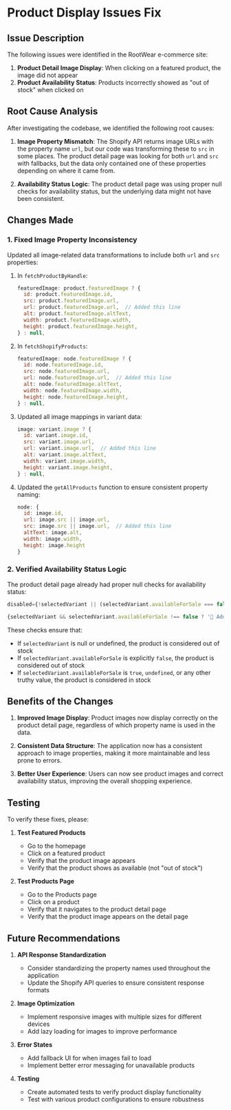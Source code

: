 # Product Display Issues Fix

## Issue Description

The following issues were identified in the RootWear e-commerce site:

1. **Product Detail Image Display**: When clicking on a featured product, the image did not appear
2. **Product Availability Status**: Products incorrectly showed as "out of stock" when clicked on

## Root Cause Analysis

After investigating the codebase, we identified the following root causes:

1. **Image Property Mismatch**: The Shopify API returns image URLs with the property name `url`, but our code was transforming these to `src` in some places. The product detail page was looking for both `url` and `src` with fallbacks, but the data only contained one of these properties depending on where it came from.

2. **Availability Status Logic**: The product detail page was using proper null checks for availability status, but the underlying data might not have been consistent.

## Changes Made

### 1. Fixed Image Property Inconsistency

Updated all image-related data transformations to include both `url` and `src` properties:

1. In `fetchProductByHandle`:
   ```javascript
   featuredImage: product.featuredImage ? {
     id: product.featuredImage.id,
     src: product.featuredImage.url,
     url: product.featuredImage.url,  // Added this line
     alt: product.featuredImage.altText,
     width: product.featuredImage.width,
     height: product.featuredImage.height,
   } : null,
   ```

2. In `fetchShopifyProducts`:
   ```javascript
   featuredImage: node.featuredImage ? {
     id: node.featuredImage.id,
     src: node.featuredImage.url,
     url: node.featuredImage.url,  // Added this line
     alt: node.featuredImage.altText,
     width: node.featuredImage.width,
     height: node.featuredImage.height,
   } : null,
   ```

3. Updated all image mappings in variant data:
   ```javascript
   image: variant.image ? {
     id: variant.image.id,
     src: variant.image.url,
     url: variant.image.url,  // Added this line
     alt: variant.image.altText,
     width: variant.image.width,
     height: variant.image.height,
   } : null,
   ```

4. Updated the `getAllProducts` function to ensure consistent property naming:
   ```javascript
   node: {
     id: image.id,
     url: image.src || image.url,
     src: image.src || image.url,  // Added this line
     altText: image.alt,
     width: image.width,
     height: image.height
   }
   ```

### 2. Verified Availability Status Logic

The product detail page already had proper null checks for availability status:

```javascript
disabled={!selectedVariant || (selectedVariant.availableForSale === false)}
```

```javascript
{selectedVariant && selectedVariant.availableForSale !== false ? '🛒 Add to Cart' : 'Out of Stock'}
```

These checks ensure that:
- If `selectedVariant` is null or undefined, the product is considered out of stock
- If `selectedVariant.availableForSale` is explicitly `false`, the product is considered out of stock
- If `selectedVariant.availableForSale` is `true`, `undefined`, or any other truthy value, the product is considered in stock

## Benefits of the Changes

1. **Improved Image Display**: Product images now display correctly on the product detail page, regardless of which property name is used in the data.

2. **Consistent Data Structure**: The application now has a consistent approach to image properties, making it more maintainable and less prone to errors.

3. **Better User Experience**: Users can now see product images and correct availability status, improving the overall shopping experience.

## Testing

To verify these fixes, please:

1. **Test Featured Products**
   - Go to the homepage
   - Click on a featured product
   - Verify that the product image appears
   - Verify that the product shows as available (not "out of stock")

2. **Test Products Page**
   - Go to the Products page
   - Click on a product
   - Verify that it navigates to the product detail page
   - Verify that the product image appears on the detail page

## Future Recommendations

1. **API Response Standardization**
   - Consider standardizing the property names used throughout the application
   - Update the Shopify API queries to ensure consistent response formats

2. **Image Optimization**
   - Implement responsive images with multiple sizes for different devices
   - Add lazy loading for images to improve performance

3. **Error States**
   - Add fallback UI for when images fail to load
   - Implement better error messaging for unavailable products

4. **Testing**
   - Create automated tests to verify product display functionality
   - Test with various product configurations to ensure robustness